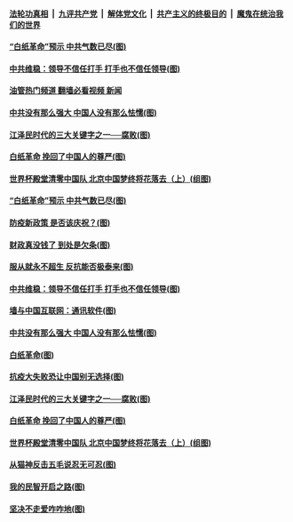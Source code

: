 ####  [法轮功真相](../../../../basic/blob/master/README.md?t=12071702) &nbsp;|&nbsp; [九评共产党](../../../../9ping.md/blob/master/README.md?t=12071702) &nbsp;|&nbsp; [解体党文化](../../../../jtdwh.md/blob/master/README.md?t=12071702)  &nbsp;|&nbsp; [共产主义的终极目的](../../../../gczydzjmd.md/blob/master/README.md?t=12071702) &nbsp;|&nbsp; [魔鬼在统治我们的世界](../../../../mgztzwmdsj.md/blob/master/README.md?t=12071702) 

#### [“白纸革命”预示 中共气数已尽(图)](../pages/p4/1023516.md?t=12071702) 

#### [中共维稳：领导不信任打手 打手也不信任领导(图)](../pages/p4/1023504.md?t=12071702) 

#### [油管热门频道 翻墙必看视频 新闻](http://129.146.143.75:81/youtube.html?12071702)

#### [中共没有那么强大 中国人没有那么怯懦(图)](../pages/p4/1023425.md?t=12071702) 

#### [江泽民时代的三大关键字之一──腐败(图)](../pages/p4/1023421.md?t=12071702) 

#### [白纸革命 挽回了中国人的尊严(图)](../pages/p4/1023418.md?t=12071702) 

#### [世界杯殿堂清零中国队 北京中国梦终将花落去（上）(组图)](../pages/p4/1022536.md?t=12071702) 

#### [“白纸革命”预示 中共气数已尽(图)](../pages/p4/1023516.md?t=12071702) 

#### [防疫新政策 是否该庆祝？(图)](../pages/p4/1023515.md?t=12071702) 

#### [财政真没钱了 到处是欠条(图)](../pages/p4/1023511.md?t=12071702) 

#### [服从就永不超生 反抗能否极泰来(图)](../pages/p4/1023510.md?t=12071702) 

#### [中共维稳：领导不信任打手 打手也不信任领导(图)](../pages/p4/1023504.md?t=12071702) 

#### [墙与中国互联网：通讯软件(图)](../pages/p4/1023498.md?t=12071702) 




#### [中共没有那么强大 中国人没有那么怯懦(图)](../pages/p4/1023425.md?t=12071702) 

#### [白纸革命(图)](../pages/p4/1023423.md?t=12071702) 

#### [抗疫大失败恐让中国别无选择(图)](../pages/p4/1023422.md?t=12071702) 

#### [江泽民时代的三大关键字之一──腐败(图)](../pages/p4/1023421.md?t=12071702) 

#### [白纸革命 挽回了中国人的尊严(图)](../pages/p4/1023418.md?t=12071702) 

#### [世界杯殿堂清零中国队 北京中国梦终将花落去（上）(组图)](../pages/p4/1022536.md?t=12071702) 



#### [从猫神反击五毛说忍无可忍(图)](../pages/p4/1023354.md?t=12071702) 

#### [我的民智开启之路(图)](../pages/p4/1023345.md?t=12071702) 

#### [坚决不走爱咋咋地(图)](../pages/p4/1023343.md?t=12071702) 

<img src='http://gfw-breaker.win/goodnews/indexes/p4.md' width='0px' height='0px'/>
